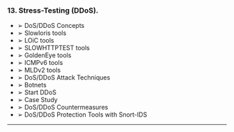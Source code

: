 ### 13. Stress-Testing (DDoS).
  * ➢ DoS/DDoS Concepts
  * ➢ Slowloris tools
  * ➢ LOiC tools
  * ➢ SLOWHTTPTEST tools
  * ➢ GoldenEye tools
  * ➢ ICMPv6 tools
  * ➢ MLDv2 tools
  * ➢ DoS/DDoS Attack Techniques
  * ➢ Botnets
  * ➢ Start DDoS
  * ➢ Case Study
  * ➢ DoS/DDoS Countermeasures
  * ➢ DoS/DDoS Protection Tools with Snort-IDS

****
